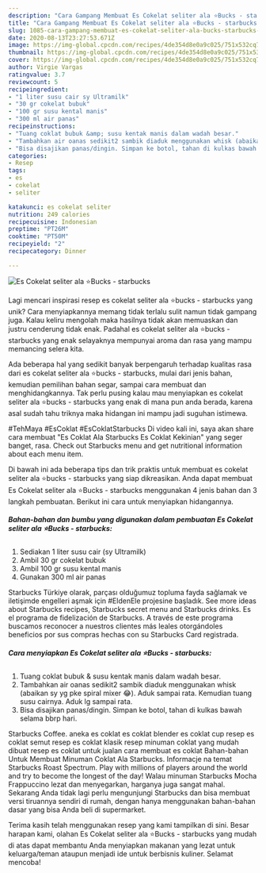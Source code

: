 ```yaml
---
description: "Cara Gampang Membuat Es Cokelat seliter ala ⭐️Bucks - starbucks Anti Gagal"
title: "Cara Gampang Membuat Es Cokelat seliter ala ⭐️Bucks - starbucks Anti Gagal"
slug: 1085-cara-gampang-membuat-es-cokelat-seliter-ala-bucks-starbucks-anti-gagal
date: 2020-08-13T23:27:53.671Z
image: https://img-global.cpcdn.com/recipes/4de354d8e0a9c025/751x532cq70/es-cokelat-seliter-ala-⭐️bucks-starbucks-foto-resep-utama.jpg
thumbnail: https://img-global.cpcdn.com/recipes/4de354d8e0a9c025/751x532cq70/es-cokelat-seliter-ala-⭐️bucks-starbucks-foto-resep-utama.jpg
cover: https://img-global.cpcdn.com/recipes/4de354d8e0a9c025/751x532cq70/es-cokelat-seliter-ala-⭐️bucks-starbucks-foto-resep-utama.jpg
author: Virgie Vargas
ratingvalue: 3.7
reviewcount: 5
recipeingredient:
- "1 liter susu cair sy Ultramilk"
- "30 gr cokelat bubuk"
- "100 gr susu kental manis"
- "300 ml air panas"
recipeinstructions:
- "Tuang coklat bubuk &amp; susu kentak manis dalam wadah besar."
- "Tambahkan air oanas sedikit2 sambik diaduk menggunakan whisk (abaikan sy yg pke spiral mixer 😂). Aduk sampai rata. Kemudian tuang susu cairnya. Aduk lg sampai rata."
- "Bisa disajikan panas/dingin. Simpan ke botol, tahan di kulkas bawah selama bbrp hari."
categories:
- Resep
tags:
- es
- cokelat
- seliter

katakunci: es cokelat seliter 
nutrition: 249 calories
recipecuisine: Indonesian
preptime: "PT26M"
cooktime: "PT50M"
recipeyield: "2"
recipecategory: Dinner

---
```



![Es Cokelat seliter ala ⭐️Bucks - starbucks](https://img-global.cpcdn.com/recipes/4de354d8e0a9c025/751x532cq70/es-cokelat-seliter-ala-⭐️bucks-starbucks-foto-resep-utama.jpg)

Lagi mencari inspirasi resep es cokelat seliter ala ⭐️bucks - starbucks yang unik? Cara menyiapkannya memang tidak terlalu sulit namun tidak gampang juga. Kalau keliru mengolah maka hasilnya tidak akan memuaskan dan justru cenderung tidak enak. Padahal es cokelat seliter ala ⭐️bucks - starbucks yang enak selayaknya mempunyai aroma dan rasa yang mampu memancing selera kita.

Ada beberapa hal yang sedikit banyak berpengaruh terhadap kualitas rasa dari es cokelat seliter ala ⭐️bucks - starbucks, mulai dari jenis bahan, kemudian pemilihan bahan segar, sampai cara membuat dan menghidangkannya. Tak perlu pusing kalau mau menyiapkan es cokelat seliter ala ⭐️bucks - starbucks yang enak di mana pun anda berada, karena asal sudah tahu triknya maka hidangan ini mampu jadi suguhan istimewa.

#TehMaya #EsCoklat #EsCoklatStarbucks Di video kali ini, saya akan share cara membuat &#34;Es Coklat Ala Starbucks Es Coklat Kekinian&#34; yang seger banget, rasa. Check out Starbucks menu and get nutritional information about each menu item.


Di bawah ini ada beberapa tips dan trik praktis untuk membuat es cokelat seliter ala ⭐️bucks - starbucks yang siap dikreasikan. Anda dapat membuat Es Cokelat seliter ala ⭐️Bucks - starbucks menggunakan 4 jenis bahan dan 3 langkah pembuatan. Berikut ini cara untuk menyiapkan hidangannya.

<!--inarticleads1-->

##### Bahan-bahan dan bumbu yang digunakan dalam pembuatan Es Cokelat seliter ala ⭐️Bucks - starbucks:

1. Sediakan 1 liter susu cair (sy Ultramilk)
1. Ambil 30 gr cokelat bubuk
1. Ambil 100 gr susu kental manis
1. Gunakan 300 ml air panas


Starbucks Türkiye olarak, parçası olduğumuz topluma fayda sağlamak ve iletişimde engelleri aşmak için #EldenEle projesine başladık. See more ideas about Starbucks recipes, Starbucks secret menu and Starbucks drinks. Es el programa de fidelización de Starbucks. A través de este programa buscamos reconocer a nuestros clientes más leales otorgándoles beneficios por sus compras hechas con su Starbucks Card registrada. 

<!--inarticleads2-->

##### Cara menyiapkan Es Cokelat seliter ala ⭐️Bucks - starbucks:

1. Tuang coklat bubuk &amp; susu kentak manis dalam wadah besar.
1. Tambahkan air oanas sedikit2 sambik diaduk menggunakan whisk (abaikan sy yg pke spiral mixer 😂). Aduk sampai rata. Kemudian tuang susu cairnya. Aduk lg sampai rata.
1. Bisa disajikan panas/dingin. Simpan ke botol, tahan di kulkas bawah selama bbrp hari.


Starbucks Coffee. aneka es coklat es coklat blender es coklat cup resep es coklat semut resep es coklat klasik resep minuman coklat yang mudah dibuat resep es coklat untuk jualan cara membuat es coklat Bahan-bahan Untuk Membuat Minuman Coklat Ala Starbucks. Informacje na temat Starbucks Roast Spectrum. Play with millions of players around the world and try to become the longest of the day! Walau minuman Starbucks Mocha Frappuccino lezat dan menyegarkan, harganya juga sangat mahal. Sekarang Anda tidak lagi perlu mengunjungi Starbucks dan bisa membuat versi tiruannya sendiri di rumah, dengan hanya menggunakan bahan-bahan dasar yang bisa Anda beli di supermarket. 

Terima kasih telah menggunakan resep yang kami tampilkan di sini. Besar harapan kami, olahan Es Cokelat seliter ala ⭐️Bucks - starbucks yang mudah di atas dapat membantu Anda menyiapkan makanan yang lezat untuk keluarga/teman ataupun menjadi ide untuk berbisnis kuliner. Selamat mencoba!
